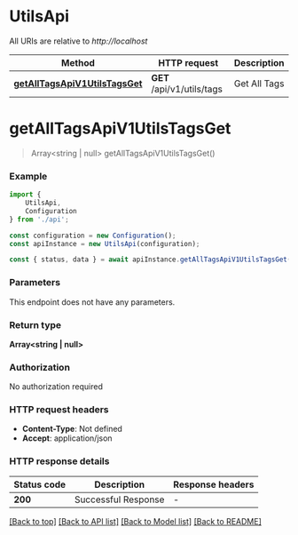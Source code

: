 # UtilsApi

All URIs are relative to *http://localhost*

|Method | HTTP request | Description|
|------------- | ------------- | -------------|
|[**getAllTagsApiV1UtilsTagsGet**](#getalltagsapiv1utilstagsget) | **GET** /api/v1/utils/tags | Get All Tags|

# **getAllTagsApiV1UtilsTagsGet**
> Array<string | null> getAllTagsApiV1UtilsTagsGet()


### Example

```typescript
import {
    UtilsApi,
    Configuration
} from './api';

const configuration = new Configuration();
const apiInstance = new UtilsApi(configuration);

const { status, data } = await apiInstance.getAllTagsApiV1UtilsTagsGet();
```

### Parameters
This endpoint does not have any parameters.


### Return type

**Array<string | null>**

### Authorization

No authorization required

### HTTP request headers

 - **Content-Type**: Not defined
 - **Accept**: application/json


### HTTP response details
| Status code | Description | Response headers |
|-------------|-------------|------------------|
|**200** | Successful Response |  -  |

[[Back to top]](#) [[Back to API list]](../README.md#documentation-for-api-endpoints) [[Back to Model list]](../README.md#documentation-for-models) [[Back to README]](../README.md)


